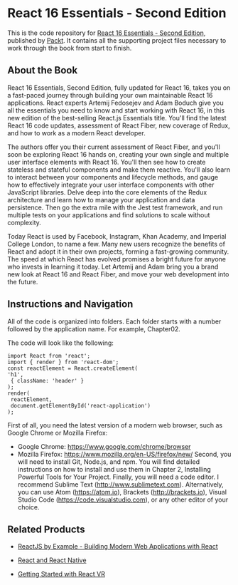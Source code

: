 # React 16 Essentials - Second Edition
This is the code repository for [React 16 Essentials - Second Edition](https://www.packtpub.com/web-development/react-16-essentials-second-edition?utm_source=github&utm_medium=repository&utm_campaign=9781787126046), published by [Packt](https://www.packtpub.com/?utm_source=github). It contains all the supporting project files necessary to work through the book from start to finish.
## About the Book
React 16 Essentials, Second Edition, fully updated for React 16, takes you on a fast-paced journey through building your own maintainable React 16 applications. React experts Artemij Fedosejev and Adam Boduch give you all the essentials you need to know and start working with React 16, in this new edition of the best-selling React.js Essentials title. You'll find the latest React 16 code updates, assessment of React Fiber, new coverage of Redux, and how to work as a modern React developer.

The authors offer you their current assessment of React Fiber, and you'll soon be exploring React 16 hands on, creating your own single and multiple user interface elements with React 16. You'll then see how to create stateless and stateful components and make them reactive. You'll also learn to interact between your components and lifecycle methods, and gauge how to effectively integrate your user interface components with other JavaScript libraries. Delve deep into the core elements of the Redux architecture and learn how to manage your application and data persistence. Then go the extra mile with the Jest test framework, and run multiple tests on your applications and find solutions to scale without complexity.

Today React is used by Facebook, Instagram, Khan Academy, and Imperial College London, to name a few. Many new users recognize the benefits of React and adopt it in their own projects, forming a fast-growing community. The speed at which React has evolved promises a bright future for anyone who invests in learning it today. Let Artemij and Adam bring you a brand new look at React 16 and React Fiber, and move your web development into the future.

## Instructions and Navigation
All of the code is organized into folders. Each folder starts with a number followed by the application name. For example, Chapter02.



The code will look like the following:
```
import React from 'react';
import { render } from 'react-dom';
const reactElement = React.createElement(
'h1',
 { className: 'header' }
);
render(
 reactElement,
 document.getElementById('react-application')
);
```

First of all, you need the latest version of a modern web browser, such as Google
Chrome or Mozilla Firefox:
* Google Chrome: https://www.google.com/chrome/browser
* Mozilla Firefox: https://www.mozilla.org/en-US/firefox/new/
Second, you will need to install Git, Node.js, and npm. You will find detailed instructions on how to install and use them in Chapter 2, Installing Powerful Tools for Your Project. Finally, you will need a code editor. I recommend Sublime Text 
(http://www.sublimetext.com). Alternatively, you can use Atom (https://atom.io), Brackets (http://brackets.io), Visual Studio Code (https://code.visualstudio.com), or any other editor of your choice.

## Related Products
* [ReactJS by Example - Building Modern Web Applications with React](https://www.packtpub.com/web-development/reactjs-example-building-modern-web-applications-react?utm_source=github&utm_medium=repository&utm_campaign=9781785289644)

* [React and React Native](https://www.packtpub.com/web-development/react-and-react-native?utm_source=github&utm_medium=repository&utm_campaign=9781786465658)

* [Getting Started with React VR](https://www.packtpub.com/hardware-and-creative/getting-started-react-vr?utm_source=github&utm_medium=repository&utm_campaign=9781788476607)

